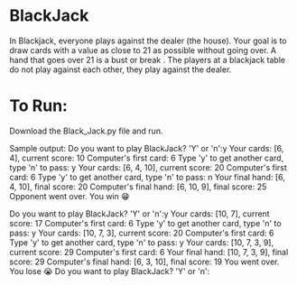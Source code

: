 # BlackJack

In Blackjack, everyone plays against the dealer (the house). Your goal is to draw cards with a value as close to 21 as possible without going over. A hand that goes over 21 is a bust or break . The players at a blackjack table do not play against each other, they play against the dealer.

# To Run:
Download the Black_Jack.py file and run.

Sample output:
Do you want to play BlackJack? 'Y' or 'n':y
   Your cards: [6, 4], current score: 10
   Computer's first card: 6
Type 'y' to get another card, type 'n' to pass: y
   Your cards: [6, 4, 10], current score: 20
   Computer's first card: 6
Type 'y' to get another card, type 'n' to pass: n
   Your final hand: [6, 4, 10], final score: 20
   Computer's final hand: [6, 10, 9], final score: 25
Opponent went over. You win 😁

Do you want to play BlackJack? 'Y' or 'n':y
   Your cards: [10, 7], current score: 17
   Computer's first card: 6
Type 'y' to get another card, type 'n' to pass: y
   Your cards: [10, 7, 3], current score: 20
   Computer's first card: 6
Type 'y' to get another card, type 'n' to pass: y
   Your cards: [10, 7, 3, 9], current score: 29
   Computer's first card: 6
   Your final hand: [10, 7, 3, 9], final score: 29
   Computer's final hand: [6, 3, 10], final score: 19
You went over. You lose 😭
Do you want to play BlackJack? 'Y' or 'n':
